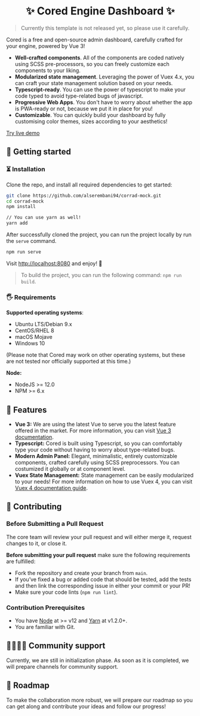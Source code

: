 <h1 align="center">✨ Cored Engine Dashboard ✨</h1>

> Currently this template is not released yet, so please use it carefully.

Cored is a free and open-source admin dashboard, carefully crafted for your engine, powered by Vue 3!

- **Well-crafted components**. All of the components are coded natively using SCSS pre-processors, so you can freely customize each components to your liking.
- **Modularized state  management**. Leveraging the power of Vuex 4.x, you can craft your state management solution based on your needs.
- **Typescript-ready**. You can use the power of typescript to make your code typed to avoid type-related bugs of javascript.
- **Progressive Web Apps**. You don't have to worry about whether the app is PWA-ready or not, because we put it in place for you!
- **Customizable**. You can quickly build your dashboard by fully customising color themes, sizes according to your aesthetics!

[Try live demo](https://neo-corrad-v1.netlify.app/)

## 🚀 Getting started

### ⏳ Installation

Clone the repo, and install all required dependencies to get started:

```bash
git clone https://github.com/alserembani94/corrad-mock.git
cd corrad-mock
npm install

// You can use yarn as well!
yarn add
```

After successfully cloned the project, you can run the project locally by run the `serve` command.

```bash
npm run serve
```

Visit [http://localhost:8080](http://localhost:8080) and enjoy! 🎉

> To build the project, you can run the following command: `npm run build`.

### 🖐 Requirements

**Supported operating systems**:

- Ubuntu LTS/Debian 9.x
- CentOS/RHEL 8
- macOS Mojave
- Windows 10

(Please note that Cored may work on other operating systems, but these are not tested nor officially supported at this time.)

**Node:**

- NodeJS >= 12.0
- NPM >= 6.x

## 🌟 Features

- **Vue 3:** We are using the latest Vue to serve you the latest feature offered in the market. For more information, you can visit [Vue 3 documentation](https://v3.vuejs.org/guide/introduction.html).
- **Typescript:** Cored is built using Typescript, so you can comfortably type your code without having to worry about type-related bugs.
- **Modern Admin Panel:** Elegant, minimalistic, entirely customizable components, crafted carefully using SCSS preprocessors. You can costumized it globally or at component level.
- **Vuex State Management:** State management can be easily modularized to your needs! For more information on how to use Vuex 4, you can visit [Vuex 4 documentation guide](https://next.vuex.vuejs.org/).

## 🙌 Contributing

### Before Submitting a Pull Request

The core team will review your pull request and will either merge it, request changes to it, or close it.

**Before submitting your pull request** make sure the following requirements are fulfilled:

- Fork the repository and create your branch from `main`.
- If you’ve fixed a bug or added code that should be tested, add the tests and then link the corresponding issue in either your commit or your PR!
- Make sure your code lints (`npm run lint`).

### Contribution Prerequisites

- You have [Node](https://nodejs.org/en/) at >= v12 and [Yarn](https://yarnpkg.com/en/) at v1.2.0+.
- You are familiar with Git.

## 👨‍👩‍👧‍👦 Community support

Currently, we are still in initialization phase. As soon as it is completed, we will prepare channels for community support.

## 🔬 Roadmap

To make the collaboration more robust, we will prepare our roadmap so you can get along and contribute your ideas and follow our progress!
